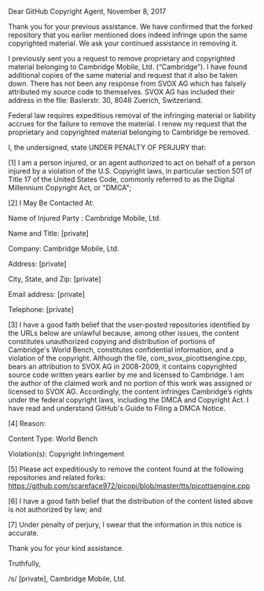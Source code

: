 Dear GitHub Copyright Agent,            November 8, 2017

Thank you for your previous assistance.  We have confirmed that the
forked repository that you earlier mentioned does indeed infringe upon
the same copyrighted material.  We ask your continued assistance in
removing it.

I previously sent you a request to remove proprietary and copyrighted
material belonging to Cambridge Mobile, Ltd. (“Cambridge”).  I have
found additional copies of the same material and request that it also be
taken down. There has not been any response from SVOX AG which has
falsely attributed my source code to themselves.  SVOX AG has included
their address in the file: Baslerstr. 30, 8048 Zuerich, Switzerland.

Federal law requires expeditious removal of the infringing material or
liability accrues for the failure to remove the material. I renew my
request that the proprietary and copyrighted material belonging to
Cambridge be removed.

I, the undersigned, state UNDER PENALTY OF PERJURY that:

[1] I am a person injured, or an agent authorized to act on behalf of a
person injured by a violation of the U.S. Copyright laws, in particular
section 501 of Title 17 of the United States Code, commonly referred to
as the Digital Millennium Copyright Act, or "DMCA";

[2] I May Be Contacted At:

Name of Injured Party : Cambridge Mobile, Ltd.

Name and Title: [private]  

Company: Cambridge Mobile, Ltd.

Address: [private]  

City, State, and Zip: [private]  

Email address: [private]  

Telephone: [private]  

[3] I have a good faith belief that the user-posted repositories
identified by the URLs below are unlawful because, among other issues,
the content constitutes unauthorized copying and distribution of
portions of Cambridge's World Bench, constitutes confidential
information, and a violation of the copyright. Although the file,
com_svox_picottsengine.cpp, bears an attribution to SVOX AG in
2008-2009, it contains copyrighted source code written years earlier by
me and licensed to Cambridge. I am the author of the claimed work and no
portion of this work was assigned or licensed to SVOX AG. Accordingly,
the content infringes Cambridge’s rights under the federal copyright
laws, including the DMCA and Copyright Act. I have read and understand
GitHub's Guide to Filing a DMCA Notice.

[4] Reason:

Content Type: World Bench

Violation(s): Copyright Infringement

[5] Please act expeditiously to remove the content found at the
following repositories and related forks:
https://github.com/scareface972/picopi/blob/master/tts/picottsengine.cpp

[6] I have a good faith belief that the distribution of the content
listed above is not authorized by law; and

[7] Under penalty of perjury, I swear that the information in this
notice is accurate.

Thank you for your kind assistance.

Truthfully,

/s/ [private], Cambridge Mobile, Ltd.
